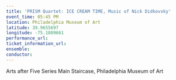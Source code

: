 ```yaml
---
title: 'PRISM Quartet: ICE CREAM TIME, Music of Nick Didkovsky'
event_time: 05:45 PM
location: Philadelphia Museum of Art
latitude: 39.9655697
longitude: -75.1809661
performance_url: 
ticket_information_url: 
ensemble: 
conductor: 
---
```

Arts after Five Series
Main Staircase, Philadelphia Museum of Art
